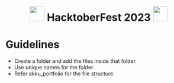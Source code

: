 
<h1 align="center"> <img src= "https://octodex.github.com/images/original.png" width= "40" /> HacktoberFest 2023 <img src= "https://octodex.github.com/images/original.png" width= "40" /> </h1>


# Guidelines 


* Create a folder and add the files inside that folder.
* Use unique names for the folder.
* Refer akku_portfolio for the file structure.